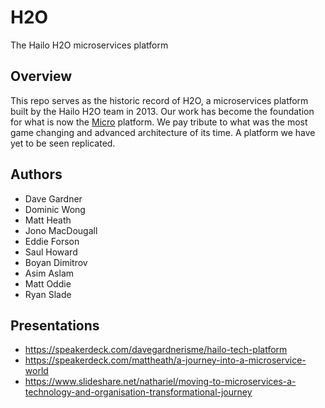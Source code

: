 # H2O

The Hailo H2O microservices platform

## Overview

This repo serves as the historic record of H2O, a microservices platform built by the Hailo H2O team in 2013. Our work has become the foundation for what is now the [Micro](https://micro.mu) platform. We pay tribute to what was the most game changing and advanced architecture of its time. A platform we have yet to be seen replicated.

## Authors

- Dave Gardner
- Dominic Wong
- Matt Heath
- Jono MacDougall
- Eddie Forson
- Saul Howard
- Boyan Dimitrov
- Asim Aslam
- Matt Oddie
- Ryan Slade

## Presentations

- https://speakerdeck.com/davegardnerisme/hailo-tech-platform
- https://speakerdeck.com/mattheath/a-journey-into-a-microservice-world
- https://www.slideshare.net/nathariel/moving-to-microservices-a-technology-and-organisation-transformational-journey
